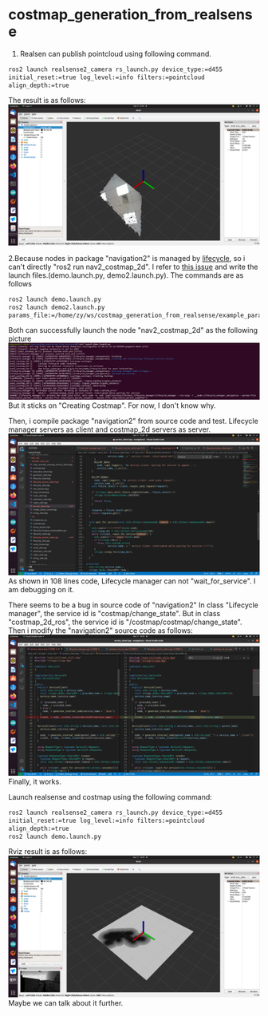 # costmap_generation_from_realsense
1. Realsen can publish pointcloud using following command.
```
ros2 launch realsense2_camera rs_launch.py device_type:=d455 initial_reset:=true log_level:=info filters:=pointcloud align_depth:=true
```
The result is as follows:
![rviz](./pointcloud_rviz.png "rviz")

2.Because nodes in package "navigation2" is managed by [lifecycle](https://navigation.ros.org/setup_guides/lifecycle_composition/setup_lifecycle_composition.html?highlight=lifecycle), so i can't directly "ros2 run nav2_costmap_2d". I refer to [this issue](https://github.com/ros-planning/navigation2/issues/1240) and write the launch files.(demo.launch.py, demo2.launch.py). The commands are as follows
```
ros2 launch demo.launch.py
ros2 launch demo2.launch.py params_file:=/home/zy/ws/costmap_generation_from_realsense/example_params.yaml
```
Both can successfully launch the node "nav2_costmap_2d" as the following picture
![result](./result.png)
But it sticks on "Creating Costmap".
For now, I don't know why. 

Then, i compile package "navigation2" from source code and test.
Lifecycle manager servers as client and costmap_2d servers as server.
![code](./Screenshot%20from%202022-12-11%2015-49-41.png)
As shown in 108 lines code, Lifecycle manager can not "wait_for_service".
I am debugging on it.

There seems to be a bug in source code of "navigation2"
In class "Lifecycle manager", the service id is "costmap/change_state". But in class "costmap_2d_ros", the service id is "/costmap/costmap/change_state".
Then i modify the "navigation2" source code as follows:
![modify](./modify_code.png)
Finally, it works.

Launch realsense and costmap using the following command:
```
ros2 launch realsense2_camera rs_launch.py device_type:=d455 initial_reset:=true log_level:=info filters:=pointcloud align_depth:=true
ros2 launch demo.launch.py
```
Rviz result is as follows:
![result](./rviz.png)
Maybe we can talk about it further.
